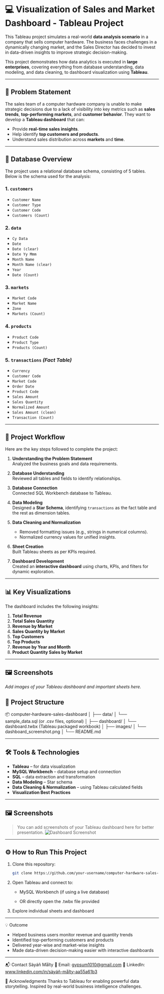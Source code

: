# 💻 Visualization of Sales and Market Dashboard - Tableau Project

This Tableau project simulates a real-world **data analysis scenario** in a company that sells computer hardware. The business faces challenges in a dynamically changing market, and the Sales Director has decided to invest in data-driven insights to improve strategic decision-making.

This project demonstrates how data analytics is executed in **large enterprises**, covering everything from database understanding, data modeling, and data cleaning, to dashboard visualization using **Tableau**.

---


## 📌 Problem Statement

The sales team of a computer hardware company is unable to make strategic decisions due to a lack of visibility into key metrics such as **sales trends**, **top-performing markets**, and **customer behavior**. They want to develop a **Tableau dashboard** that can:
- Provide **real-time sales insights**.
- Help identify **top customers and products**.
- Understand sales distribution across **markets** and **time**.

---


## 🧩 Database Overview

The project uses a relational database schema, consisting of 5 tables. Below is the schema used for the analysis:

### 1. `customers`
- `Customer Name`
- `Customer Type`
- `Customer Code`
- `Customers (Count)`

### 2. `data`
- `Cy Data`
- `Date`
- `Date (clear)`
- `Date Yy Mmm`
- `Month Name`
- `Month Name (clear)`
- `Year`
- `Date (Count)`

### 3. `markets`
- `Market Code`
- `Market Name`
- `Zone`
- `Markets (Count)`

### 4. `products`
- `Product Code`
- `Product Type`
- `Products (Count)`

### 5. `transactions` *(Fact Table)*
- `Currency`
- `Customer Code`
- `Market Code`
- `Order Date`
- `Product Code`
- `Sales Amount`
- `Sales Quantity`
- `Normalized Amount`
- `Sales Amount (clean)`
- `Transaction (Count)`

---


## 🌟 Project Workflow

Here are the key steps followed to complete the project:

1. **Understanding the Problem Statement**  
   Analyzed the business goals and data requirements.

2. **Database Understanding**  
   Reviewed all tables and fields to identify relationships.

3. **Database Connection**  
   Connected SQL Workbench database to Tableau.

4. **Data Modeling**  
   Designed a **Star Schema**, identifying `transactions` as the fact table and the rest as dimension tables.

5. **Data Cleaning and Normalization**  
   - Removed formatting issues (e.g., strings in numerical columns).
   - Normalized currency values for unified insights.

6. **Sheet Creation**  
   Built Tableau sheets as per KPIs required.

7. **Dashboard Development**  
   Created an **interactive dashboard** using charts, KPIs, and filters for dynamic exploration.

---


## 📊 Key Visualizations

The dashboard includes the following insights:

1. **Total Revenue**
2. **Total Sales Quantity**
3. **Revenue by Market**
4. **Sales Quantity by Market**
5. **Top Customers**
6. **Top Products**
7. **Revenue by Year and Month**
8. **Product Quantity Sales by Market**

---


## 🖼️ Screenshots

_Add images of your Tableau dashboard and important sheets here._

## 📁 Project Structure

📦 computer-hardware-sales-dashboard
│
├── data/
│ └── sample_data.sql (or .csv files, optional)
│
├── dashboard/
│ └── dashboard.twbx (Tableau packaged workbook)
│
├── images/
│ └── dashboard_screenshot.png
│
└── README.md


---


## 🛠 Tools & Technologies

- **Tableau** – for data visualization  
- **MySQL Workbench** – database setup and connection  
- **SQL** – data extraction and transformation  
- **Data Modeling** – Star schema  
- **Data Cleaning & Normalization** – using Tableau calculated fields  
- **Visualization Best Practices**

---


## 🖼️ Screenshots

> You can add screenshots of your Tableau dashboard here for better presentation.
> ![Dashboard Screenshot](images/dashboard.png)



---


## ⚙️ How to Run This Project

1. Clone this repository:
   ```bash
   git clone https://github.com/your-username/computer-hardware-sales-dashboard.git
2. Open Tableau and connect to:

	* MySQL Workbench (if using a live database)

	* OR directly open the .twbx file provided

3. Explore individual sheets and dashboard

   
---


💡 Outcome
* Helped business users monitor revenue and quantity trends
* Identified top-performing customers and products
* Delivered year-wise and market-wise insights
* Made data-driven decision-making easier with interactive dashboards

---


📬 Contact
Sàyáñ Måîty
📧 Email: gypsum1010@gmail.com
🔗 LinkedIn: www.linkedin.com/in/sàyáñ-måîty-aa55a61b3

📌 Acknowledgments
Thanks to Tableau for enabling powerful data storytelling.
Inspired by real-world business intelligence challenges.


